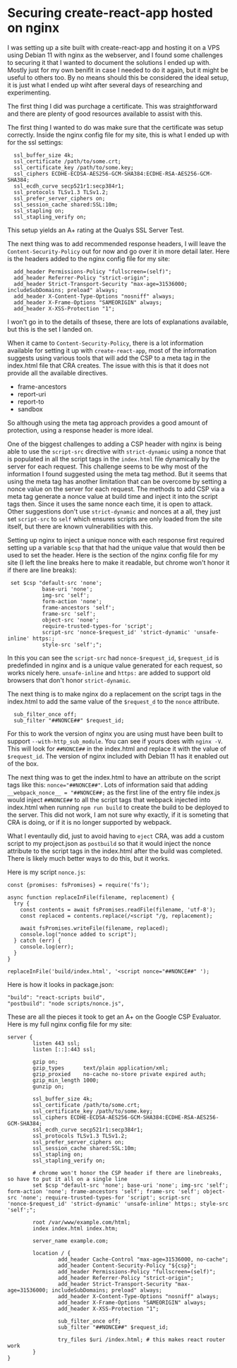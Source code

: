 # Securing create-react-app hosted on nginx

I was setting up a site built with create-react-app and hosting it on a VPS using Debian 11 with nginx as the webserver, and I found some challenges to securing it that I wanted to document the solutions I ended up with. Mostly just for my own benifit in case I needed to do it again, but it might be useful to others too. By no means should this be considered the ideal setup, it is just what I ended up wiht after several days of researching and experimenting.

The first thing I did was purchage a certificate. This was straightforward and there are plenty of good resources available to assist with this.

The first thing I wanted to do was make sure that the certificate was setup correctly. Inside the nginx config file for my site, this is what I ended up with for the ssl settings:

```
  ssl_buffer_size 4k;
  ssl_certificate /path/to/some.crt;
  ssl_certificate_key /path/to/some.key;
  ssl_ciphers ECDHE-ECDSA-AES256-GCM-SHA384:ECDHE-RSA-AES256-GCM-SHA384;
  ssl_ecdh_curve secp521r1:secp384r1;
  ssl_protocols TLSv1.3 TLSv1.2;
  ssl_prefer_server_ciphers on;
  ssl_session_cache shared:SSL:10m;
  ssl_stapling on;
  ssl_stapling_verify on;
```

This setup yields an A+ rating at the Qualys SSL Server Test.

The next thing was to add recommended response headers, I will leave the `Content-Security-Policy` out for now and go over it in more detail later. Here is the headers added to the nginx config file for my site:

```
  add_header Permissions-Policy "fullscreen=(self)";
  add_header Referrer-Policy "strict-origin";
  add_header Strict-Transport-Security "max-age=31536000; includeSubDomains; preload" always;
  add_header X-Content-Type-Options "nosniff" always;
  add_header X-Frame-Options "SAMEORIGIN" always;
  add_header X-XSS-Protection "1";
```

I won't go in to the details of thsese, there are lots of explanations available, but this is the set I landed on. 

When it came to `Content-Security-Policy`, there is a lot information available for setting it up with `create-react-app`, most of the information suggests using various tools that will add the CSP to a meta tag in the index.html file that CRA creates. The issue with this is that it does not provide all the available directives. 

- frame-ancestors
- report-uri
- report-to
- sandbox

So although using the meta tag approach provides a good amount of protection, using a response header is more ideal. 

One of the biggest challenges to adding a CSP header with nginx is being able to use the `script-src` directive with `strict-dynamic` using a nonce that is populated in all the script tags in the `index.html` file dynamically by the server for each request. This challenge seems to be why most of the information I found suggested using the meta tag method. But it seems that using the meta tag has another limitation that can be overcome by setting a nonce value on the server for each request. The methods to add CSP via a meta tag generate a nonce value at build time and inject it into the script tags then. Since it uses the same nonce each time, it is open to attack. Other suggestions don't use `strict-dynamic` and nonces at a all, they just set `script-src` to `self` which ensures scripts are only loaded from the site itself, but there are known vulnerabilities with this.

Setting up nginx to inject a unique nonce with each response first required setting up a variable `$csp` that that had the unique value that would then be used to set the header. Here is the section of the nginx config file for my site (I left the line breaks here to make it readable, but chrome won't honor it if there are line breaks):

```
 set $csp "default-src 'none';
           base-uri 'none';
           img-src 'self';
           form-action 'none';
           frame-ancestors 'self';
           frame-src 'self';
           object-src 'none';
           require-trusted-types-for 'script';
           script-src 'nonce-$request_id' 'strict-dynamic' 'unsafe-inline' https:;
           style-src 'self';";
```

In this you can see the `script-src` had `nonce-$request_id`, `$request_id` is predefinded in nginx and is a unique value generated for each request, so works nicely here. `unsafe-inline` and `https:` are added to support old browsers that don't honor `strict-dynamic`.

The next thing is to make nginx do a replacement on the script tags in the index.html to add the same value of the `$request_d` to the `nonce` attribute.

```
  sub_filter_once off;
  sub_filter "##NONCE##" $request_id;
```

For this to work the version of nginx you are using must have been built to support `--with-http_sub_module`. You can see if yours does with `nginx -V`. This will look for `##NONCE##` in the index.html and replace it with the value of `$request_id`. The version of nginx included with Debian 11 has it enabled out of the box.

The next thing was to get the index.html to have an attribute on the script tags like this: `nonce="##NONCE##"`. Lots of information said that adding `__webpack_nonce__ = "##NONCE##;` as the first line of the entry file index.js would inject `##NONCE##` to all the script tags that webpack injected into index.html when running `npm run build` to create the build to be deployed to the server. This did not work, I am not sure why exactly, if it is someting that CRA is doing, or if it is no longer supported by webpack. 

What I eventaully did, just to avoid having to `eject` CRA, was add a custom script to my project.json as `postbuild` so that it would inject the nonce attribute to the script tags in the index.html after the build was completed. There is likely much better ways to do this, but it works.

Here is my script `nonce.js`:

```
const {promises: fsPromises} = require('fs');

async function replaceInFile(filename, replacement) {
  try {
    const contents = await fsPromises.readFile(filename, 'utf-8');
    const replaced = contents.replace(/<script "/g, replacement);

    await fsPromises.writeFile(filename, replaced);
    console.log("nonce added to script");
  } catch (err) {
    console.log(err);
  }
}

replaceInFile('build/index.html', '<script nonce="##NONCE##" ');
```

Here is how it looks in package.json:

```
"build": "react-scripts build",
"postbuild": "node scripts/nonce.js",
```

These are all the pieces it took to get an A+ on the Google CSP Evaluator. Here is my full nginx config file for my site:

```
server {
        listen 443 ssl;
        listen [::]:443 ssl;
        
        gzip on;
        gzip_types      text/plain application/xml;
        gzip_proxied    no-cache no-store private expired auth;
        gzip_min_length 1000;
        gunzip on;

        ssl_buffer_size 4k;
        ssl_certificate /path/to/some.crt;
        ssl_certificate_key /path/to/some.key;
        ssl_ciphers ECDHE-ECDSA-AES256-GCM-SHA384:ECDHE-RSA-AES256-GCM-SHA384;
        ssl_ecdh_curve secp521r1:secp384r1;
        ssl_protocols TLSv1.3 TLSv1.2;
        ssl_prefer_server_ciphers on;
        ssl_session_cache shared:SSL:10m;
        ssl_stapling on;
        ssl_stapling_verify on;
  
        # chrome won't honor the CSP header if there are linebreaks, so have to put it all on a single line
        set $csp "default-src 'none'; base-uri 'none'; img-src 'self'; form-action 'none'; frame-ancestors 'self'; frame-src 'self'; object-src 'none'; require-trusted-types-for 'script'; script-src 'nonce-$request_id' 'strict-dynamic' 'unsafe-inline' https:; style-src 'self';";
        
        root /var/www/example.com/html;
        index index.html index.htm;

        server_name example.com;

        location / {
                add_header Cache-Control "max-age=31536000, no-cache";
                add_header Content-Security-Policy "${csp}";
                add_header Permissions-Policy "fullscreen=(self)";
                add_header Referrer-Policy "strict-origin";
                add_header Strict-Transport-Security "max-age=31536000; includeSubDomains; preload" always;
                add_header X-Content-Type-Options "nosniff" always;
                add_header X-Frame-Options "SAMEORIGIN" always;
                add_header X-XSS-Protection "1";

                sub_filter_once off;
                sub_filter "##NONCE##" $request_id;

                try_files $uri /index.html; # this makes react router work
        }
}
```



